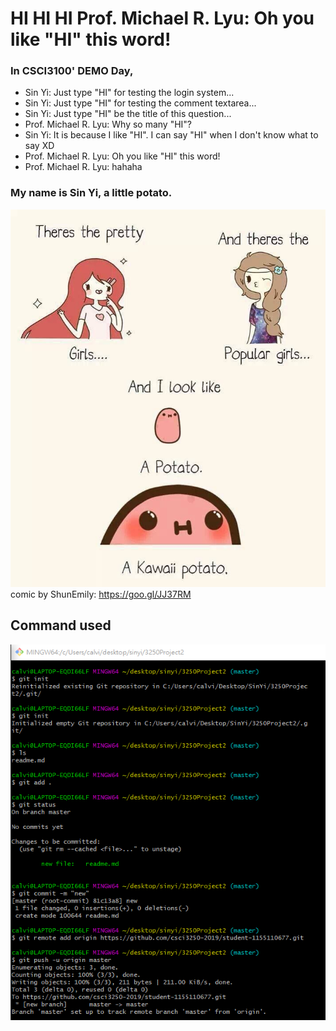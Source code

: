 # HI HI HI Prof. Michael R. Lyu: Oh you like "HI" this word!

### **In CSCI3100' DEMO Day,**
- Sin Yi: Just type "HI" for testing the login system...
- Sin Yi: Just type "HI" for testing the comment textarea...
- Sin Yi: Just type "HI" be the title of this question...
- Prof. Michael R. Lyu: Why so many "HI"?
- Sin Yi: It is because I like "HI". I can say "HI" when I don't know what to say XD
- Prof. Michael R. Lyu: Oh you like "HI" this word!
- Prof. Michael R. Lyu: hahaha

### **My name is Sin Yi, a little potato.**
![alt text](https://github.com/csci3250-2019/student-1155110677/blob/master/potato.jpg)
comic by ShunEmily: https://goo.gl/JJ37RM

## Command used
![alt text](https://github.com/csci3250-2019/student-1155110677/blob/master/01.PNG)